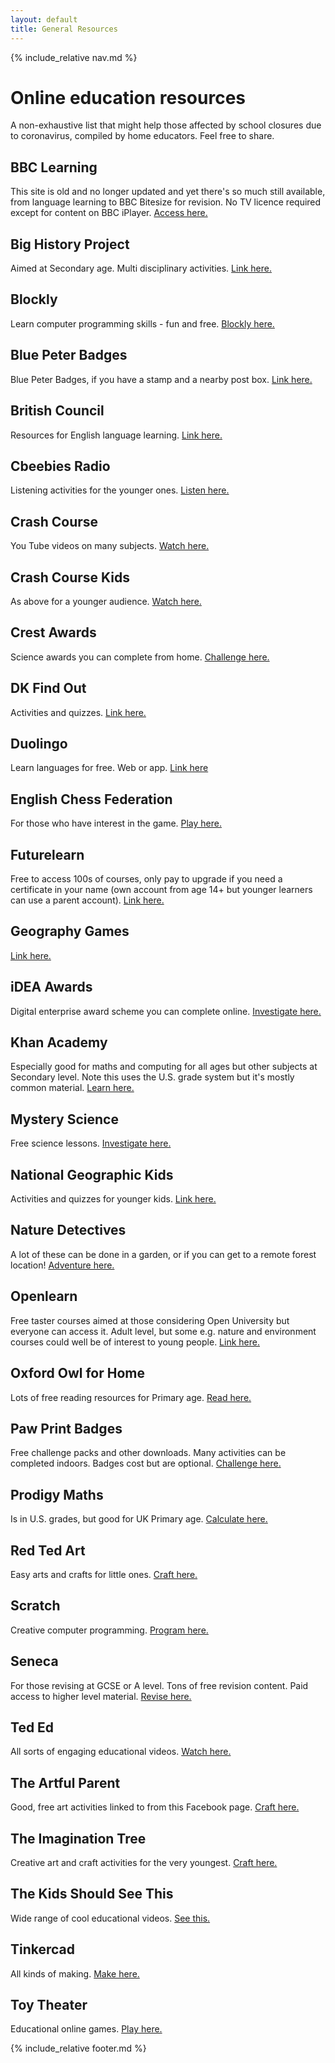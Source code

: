 ```yaml
---
layout: default
title: General Resources
---
```


{% include_relative nav.md %}

# Online education resources 
A non-exhaustive list that might help those affected by school closures due to coronavirus, compiled by home educators. Feel free to share. 


## BBC Learning
This site is old and no longer updated and yet there's so much still available, from language learning to BBC Bitesize for revision. No TV licence required except for content on BBC iPlayer. [Access here.](http://www.bbc.co.uk/learning/coursesearch/) 

## Big History Project
Aimed at Secondary age. Multi disciplinary activities. [Link here.](https://www.bighistoryproject.com/home)

## Blockly
Learn computer programming skills - fun and free. [Blockly here.](https://blockly.games)

## Blue Peter Badges
Blue Peter Badges, if you have a stamp and a nearby post box. [Link here.](https://www.bbc.co.uk/cbbc/joinin/about-blue-peter-badges)

## British Council
Resources for English language learning. [Link here.](https://www.britishcouncil.org/school-resources/find)

## Cbeebies Radio
Listening activities for the younger ones. [Listen here.](https://www.bbc.co.uk/cbeebies/radio)

## Crash Course
You Tube videos on many subjects. [Watch here.](https://thecrashcourse.com)

## Crash Course Kids
As above for a younger audience. [Watch here.](https://m.youtube.com/user/crashcoursekids)

## Crest Awards
Science awards you can complete from home. [Challenge here.](https://www.crestawards.org)

## DK Find Out
Activities and quizzes. [Link here.](https://www.dkfindout.com/uk/)

## Duolingo
Learn languages for free. Web or app. [Link here](https://www.duolingo.com)

## English Chess Federation
For those who have interest in the game. [Play here.](https://www.englishchess.org.uk)

## Futurelearn
Free to access 100s of courses, only pay to upgrade if you need a certificate in your name (own account from age 14+ but younger learners can use a parent account). [Link here.](https://www.futurelearn.com)

## Geography Games
[Link here.](https://world-geography-games.com/world.html)

## iDEA Awards
Digital enterprise award scheme you can complete online. [Investigate here.](https://idea.org.uk)

## Khan Academy
Especially good for maths and computing for all ages but other subjects at Secondary level. Note this uses the U.S. grade system but it's mostly common material. [Learn here.](https://www.khanacademy.org)

## Mystery Science
Free science lessons. [Investigate here.](https://mysteryscience.com)

## National Geographic Kids
Activities and quizzes for younger kids. [Link here.](https://www.natgeokids.com/uk/)

## Nature Detectives
A lot of these can be done in a garden, or if you can get to a remote forest location! [Adventure here.](https://naturedetectives.woodlandtrust.org.uk/naturedetectives/)

## Openlearn
Free taster courses aimed at those considering Open University but everyone can access it. Adult level, but some e.g. nature and environment courses could well be of interest to young people. [Link here.](https://www.open.edu/openlearn/)

## Oxford Owl for Home
Lots of free reading resources for Primary age. [Read here.](https://www.oxfordowl.co.uk/for-home/)

## Paw Print Badges
Free challenge packs and other downloads. Many activities can be completed indoors. Badges cost but are optional. [Challenge here.](https://www.pawprintbadges.co.uk)

## Prodigy Maths
Is in U.S. grades, but good for UK Primary age. [Calculate here.](https://www.prodigygame.com)

## Red Ted Art
Easy arts and crafts for little ones. [Craft here.](https://www.redtedart.com)

## Scratch
Creative computer programming. [Program here.](https://scratch.mit.edu/explore/projects/games/)

## Seneca
For those revising at GCSE or A level. Tons of free revision content. Paid access to higher level material. [Revise here.](https://www.senecalearning.com)

## Ted Ed
All sorts of engaging educational videos. [Watch here.](https://ed.ted.com)

## The Artful Parent
Good, free art activities linked to from this Facebook page. [Craft here.](https://www.facebook.com/artfulparent/)

## The Imagination Tree
Creative art and craft activities for the very youngest. [Craft here.](https://theimaginationtree.com)

## The Kids Should See This
Wide range of cool educational videos. [See this.](https://thekidshouldseethis.com)

## Tinkercad
All kinds of making. [Make here.](https://www.tinkercad.com)

## Toy Theater
Educational online games. [Play here.](https://toytheater.com/)

{% include_relative footer.md %}
